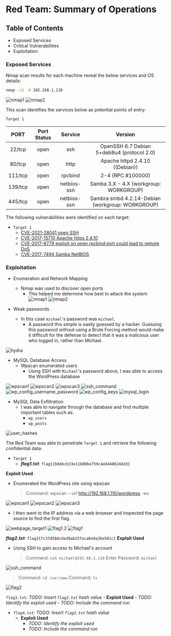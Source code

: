 # Red Team: Summary of Operations

## Table of Contents
- Exposed Services
- Critical Vulnerabilities
- Exploitation

### Exposed Services

Nmap scan results for each machine reveal the below services and OS details:

```bash
nmap -sS -A 192.168.1.110
```
![nmap1](../images/nmap1.JPG)
![nmap2](../images/nmap2.JPG)


This scan identifies the services below as potential points of entry:

`Target 1`

| **PORT** | **Port Status** | **Service** |                    **Version**                   |
|:--------:|:---------------:|:-----------:|:------------------------------------------------:|
| 22/tcp   | open            | ssh         | OpenSSH 6.7 Debian 5+deb8u4 (protocol 2.0)       |
| 80/tcp   | open            | http        | Apache httpd 2.4.10 ((Debian))                   |
| 111/tcp  | open            | rpcbind     | 2-4 (RPC #100000)                                |
| 139/tcp  | open            | netbios-ssn | Samba 3.X - 4.X (workgroup: WORKGROUP)           |
| 445/tcp  | open            | netbios-ssn | Sambra smbd 4.2.14-Debian (workgroup: WORKGROUP) |

The following vulnerabilities were identified on each target:
- `Target 1`
  - [CVE-2021-28041 open SSH](https://nvd.nist.gov/vuln/detail/CVE-2021-28041)
  - [CVE-2017-15710 Apache https 2.4.10](https://nvd.nist.gov/vuln/detail/CVE-2017-15710)
  - [CVE-2017-8779 exploit on open rpcbind port could lead to remote DoS](https://nvd.nist.gov/vuln/detail/CVE-2017-8779) 
  - [CVE-2017-7494 Samba NetBIOS](https://nvd.nist.gov/vuln/detail/CVE-2017-7494)

### Exploitation
- Enumeration and Network Mapping
  - Nmap was used to discover open ports
    - This helped me determine how best to attack the system
![nmap1](../images/nmap1.JPG)
![nmap2](../images/nmap2.JPG)

- Weak passwords
  - In this case `michael`'s password was `michael`. 
    - A password this simple is easily guessed by a hacker. Guessing this password without using a Brute Forcing method would make it difficult for the defense to detect that it was a malicious user who logged in, rather than Michael. 

![hydra](../images/hydra_michael.JPG)

- MySQL Database Access
  - Wpscan enumerated users
    - Using SSH with `Michael`'s password above, I was able to access the WordPress database

![wpscan1](../images/wpscan1.JPG)
![wpscan2](../images/wpscan2.JPG)
![wpscan3](../images/wpscan3.JPG)
![ssh_command](../images/ssh_command.JPG)
![wp_config_username_password](../images/wp_config_username_password.JPG)
![wp_config_keys](../images/wp_config_keys.JPG)
![mysql_login](../images/mysql_login.JPG)


- MySQL Data Exfiltration
  - I was able to navigate through the database and find multiple important tables such as:
    - `wp_users`
    - `wp_posts`

![user_hashes](../images/user_hashes.JPG)


The Red Team was able to penetrate `Target 1` and retrieve the following confidential data:
- `Target 1`
  - ***_flag1.txt_***: `flag1{b6bbcb33e11b80be759c4e844862482d}` 

**Exploit Used**
- Enumerated the WordPress site using wpscan
  > Command: wpscan --url http://192.168.1.110/wordpress -eu
  
![wpscan1](../images/wpscan1.JPG)
![wpscan2](../images/wpscan2.JPG)
![wpscan3](../images/wpscan3.JPG)

- I then went to the IP address via a web browser and inspected the page source to find the first flag.

![webpage_target1](../images/webpage_target1.JPG)
![flag1.2](../images/flag1.2JPG)
![flag1](../images/flag1.JPG)

***_flag2.txt_***: `flag2{fc3fd58dcdad9ab23faca6e9a36e581c}`
**Exploit Used**
- Using SSH to gain access to Michael's account
  > Command: `ssh michael@192.68.1.110`
  > Enter Password: `michael`

![ssh_command](../images/ssh_command.JPG)

> Command: `cd /var/www`
> Command: `ls`

![flag2](../images/flag2.JPG)

`flag3.txt`: _TODO: Insert `flag2.txt` hash value_
    - **Exploit Used**
      - _TODO: Identify the exploit used_
      - _TODO: Include the command run_


  - `flag4.txt`: _TODO: Insert `flag2.txt` hash value_
    - **Exploit Used**
      - _TODO: Identify the exploit used_
      - _TODO: Include the command run_
